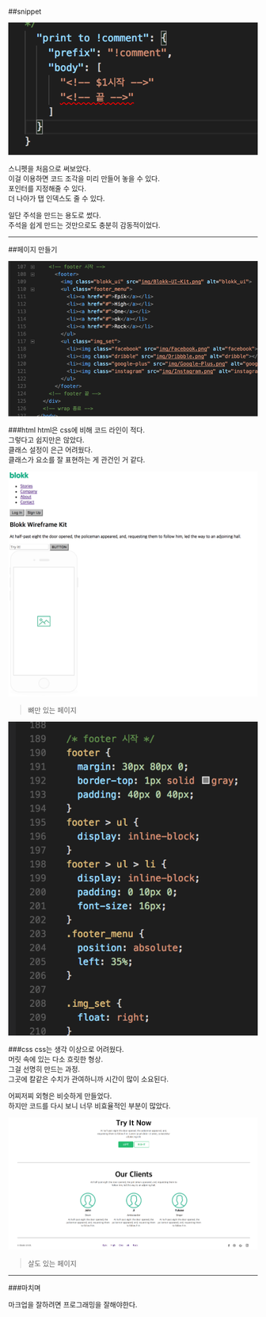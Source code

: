 ##snippet

![snippet](img/snippet.png)

스니펫을 처음으로 써보았다.  
이걸 이용하면 코드 조각을 미리 만들어 놓을 수 있다.  
포인터를 지정해줄 수 있다.  
더 나아가 탭 인덱스도 줄 수 있다.  

일단 주석을 만드는 용도로 썼다.  
주석을 쉽게 만드는 것만으로도 충분히 감동적이었다.  

---

##페이지 만들기

![html_code](img/html_code.png)

###html
html은 css에 비해 코드 라인이 적다.  
그렇다고 쉽지만은 않았다.  
클래스 설정이 은근 어려웠다.  
클래스가 요소를 잘 표현하는 게 관건인 거 같다.

![naive](img/naive.png)

>뼈만 있는 페이지

![css_code](img/css_code.png)

###css
css는 생각 이상으로 어려웠다.  
머릿 속에 있는 다소 흐릿한 형상.  
그걸 선명히 만드는 과정.  
그곳에 칼같은 수치가 관여하니까 시간이 많이 소요된다.

어찌저찌 외형은 비슷하게 만들었다.  
하지만 코드를 다시 보니 너무 비효율적인 부분이 많았다.  

![blokk](img/blokk.png)

>살도 있는 페이지

---

###마치며

마크업을 잘하려면 프로그래밍을 잘해야한다.  
